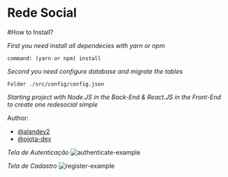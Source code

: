 # Rede Social

#How to Install?

_First you need install all dependecies with yarn or npm_

`command: (yarn or npm) install`

_Second you need configure database and migrate the tables_

`Folder ./src/config/config.json`


*Starting project with Node.JS in the Back-End & React.JS in the Front-End to create one redesocial simple*


Author: 
- [@alandev2](https://github.com/alandev2) 
- [@ojota-dev](https://github.com/ojota-dev)


*Tela de Autenticação*
![authenticate-example](https://github.com/alandev2/redesocial-simple/blob/main/images/auth.png)

*Tela de Cadastro*
![register-example](https://github.com/alandev2/redesocial-simple/blob/main/images/sign.png)
